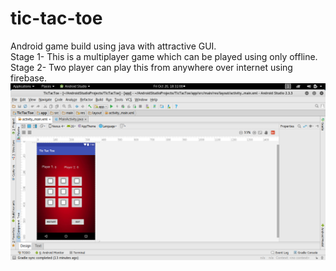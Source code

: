 # tic-tac-toe
Android game build using java with attractive GUI.  
Stage 1- This is a multiplayer game which can be played using only offline.  
Stage 2- Two player can play this from anywhere over internet using firebase.  
![alt text](https://github.com/rajdeepp26/tic-tac-toe/blob/master/Screenshot%20from%202017-10-20%2018-31-08.png)  
